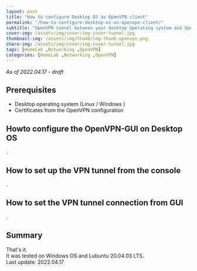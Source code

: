 ```yaml
---
layout: post
title: "How to configure Desktop OS as OpenVPN client"
permalink: "/how-to-configure-desktop-os-as-openvpn-client/"
subtitle: "OpenVPN tunnel between your desktop Operating system and OpenVPN server"
cover-img: /assets/img/cover/img-cover-tunnel.jpg
thumbnail-img: /assets/img/thumb/img-thumb-openvpn.png
share-img: /assets/img/cover/img-cover-tunnel.jpg
tags: [HomeLab ,Networking ,OpenVPN]
categories: [HomeLab ,Networking ,OpenVPN]
---
```

*As of 2022.04.17 - draft*

## Prerequisites
+ Desktop operating system (Linux / Windows )
+ Certificates from the OpenVPN configuration

## Howto configure the OpenVPN-GUI on Desktop OS
.

## How to set up the VPN tunnel from the console
.

## How to set the VPN tunnel connection from GUI
.

## Summary
That's it.<br>
It was tested on Windows OS and Lubuntu 20.04.03 LTS.<br>
Last update: 2022.04.17